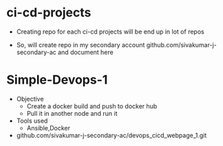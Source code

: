 # ci-cd-projects

* Creating repo for each ci-cd projects will be end up in lot of repos

* So, will create repo in my secondary account github.com/sivakumar-j-secondary-ac and document here

# Simple-Devops-1
 
  * Objective 
      * Create a docker build and push to docker hub
      * Pull it in another node and run it
  * Tools used
      * Ansible,Docker
  * github.com/sivakumar-j-secondary-ac/devops_cicd_webpage_1.git
  

